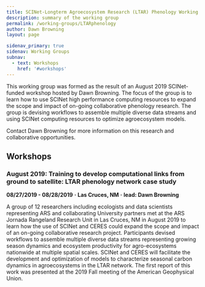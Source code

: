 ```yaml
---
title: SCINet-Longterm Agroecosystem Research (LTAR) Phenology Working Group
description: summary of the working group
permalink: /working-groups/LTARphenology
author: Dawn Browning
layout: page

sidenav_primary: true
sidenav: Working Groups
subnav:
  - text: Workshops
    href: '#workshops'
---
```



This working group was formed as the result of an August 2019 SCINet-funded workshop hosted by Dawn Browning. The focus of the group is to learn how to use SCINet high performance computing resources to expand the scope and impact of on-going collaborative phenology research. The group is devising workflows to assemble multiple diverse data streams and using SCINet computing resources to optimize agroecosystem models. 

Contact Dawn Browning for more information on this research and collaborative opportunities.


## Workshops

### August 2019: Training to develop computational links from ground to satellite: LTAR phenology network case study

**08/27/2019 - 08/28/2019**   **&middot;**   **Las Cruces, NM**   **&middot;**   **lead: Dawn Browning**

A group of 12 researchers including ecologists and data scientists representing ARS and collaborating University partners met at the ARS Jornada Rangeland Research Unit in Las Cruces, NM in August 2019 to learn how the use of SCINet and CERES could expand the scope and impact of an on-going collaborative research project. Participants devised workflows to assemble multiple diverse data streams representing growing season dynamics and ecosystem productivity for agro-ecosystems nationwide at multiple spatial scales. SCINet and CERES will facilitate the development and optimization of models to characterize seasonal carbon dynamics in agroecosystems in the LTAR network. The first report of this work was presented at the 2019 Fall meeting of the American Geophysical Union. 


